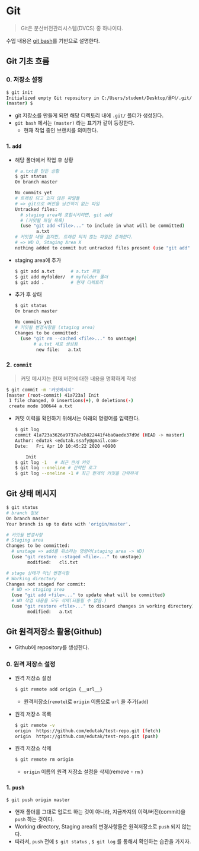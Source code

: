 # Git

> Git은 분산버전관리시스템(DVCS) 중 하나이다.

수업 내용은 [git bash](https://gitforwindows.org/)를 기반으로 설명한다.

## Git 기초 흐름

### 0. 저장소 설정

```bash
$ git init
Initialized empty Git repository in C:/Users/student/Desktop/폴더/.git/
(master) $ 
```

* git 저장소를 만들게 되면 해당 디렉토리 내에 `.git/` 폴더가 생성된다.
* `git bash` 에서는 `(master)` 라는 표기가 같이 등장한다.
  * 현재 작업 중인 브랜치를 의미한다.

### 1. `add`

* 해당 폴더에서 작업 후 상황

    ```bash
    # a.txt를 만든 상황
    $ git status
    On branch master

    No commits yet
    # 트래킹 되고 있지 않은 파일들
    # => git으로 버전을 남긴적이 없는 파일
    Untracked files:
      # staging area에 포함시키려면, git add
      # (커밋될 파일 목록)
      (use "git add <file>..." to include in what will be committed)
            a.txt
    # 커밋할 내용 없지만, 트래킹 되지 않는 파일은 존재한다.
    # => WD O, Staging Area X
    nothing added to commit but untracked files present (use "git add" to track)
    ```

* staging area에 추가

  ```bash
  $ git add a.txt      # a.txt 파일
  $ git add myfolder/  # myfolder 폴더
  $ git add .          # 현재 디렉토리
  ```

* 추가 후 상태

  ```bash
  $ git status
  On branch master
  
  No commits yet
  # 커밋될 변경사항들 (staging area)
  Changes to be committed:
    (use "git rm --cached <file>..." to unstage)
         # a.txt 새로 생성됨
          new file:   a.txt
  
  ```

### 2. `commit` 

> 커밋 메시지는 현재 버전에 대한 내용을 명확하게 작성

```bash
$ git commit -m '커밋메시지'
[master (root-commit) 41a723a] Init
 1 file changed, 0 insertions(+), 0 deletions(-)
 create mode 100644 a.txt
```

* 커밋 이력을 확인하기 위해서는 아래의 명령어를 입력한다.

  ```bash
  $ git log
  commit 41a723a3626a9737a7eb822441f4ba0aede37d9d (HEAD -> master)
  Author: edutak <edutak.ssafy@gmail.com>
  Date:   Fri Apr 10 10:45:22 2020 +0900
  
      Init
  $ git log -1   # 최근 한개 커밋
  $ git log --oneline # 간략한 로그
  $ git log --oneline -1 # 최근 한개의 커밋을 간략하게
  ```

  

## Git 상태 메시지

```bash
$ git status
# branch 정보
On branch master
Your branch is up to date with 'origin/master'.

# 커밋될 변경사항
# Staging area
Changes to be committed:
  # unstage => add를 취소하는 명령어(staging area -> WD)
  (use "git restore --staged <file>..." to unstage)
        modified:   cli.txt

# stage 상태가 아닌 변경사항
# Working directory
Changes not staged for commit:
  # WD => staging area
  (use "git add <file>..." to update what will be committed)
  # WD 작업 내용을 모두 삭제(되돌릴 수 없음.)
  (use "git restore <file>..." to discard changes in working directory)
        modified:   a.txt

```





## Git 원격저장소 활용(Github)

* Github에 repository를 생성한다.

### 0. 원격 저장소 설정

* 원격 저장소 설정

  ```bash
  $ git remote add origin {__url__}
  ```

  * 원격저장소(`remote`)로 `origin` 이름으로 `url` 을 추가(`add`)

* 원격 저장소 목록

  ```bash
  $ git remote -v
  origin  https://github.com/edutak/test-repo.git (fetch)
  origin  https://github.com/edutak/test-repo.git (push)
  ```

* 원격 저장소 삭제

  ```bash
  $ git remote rm origin
  ```

  * `origin` 이름의 원격 저장소 설정을 삭제(remove - `rm` )

### 1. `push`

```bash
$ git push origin master
```

* 현재 폴더를 그대로 업로드 하는 것이 아니라, 지금까지의 이력/버전(commit)을 `push` 하는 것이다.
* Working directory, Staging area의 변경사항들은 원격저장소로 `push`  되지 않는다.
* 따라서, `push` 전에 `$ git status` , `$ git log` 를 통해서 확인하는 습관을 가지자.





